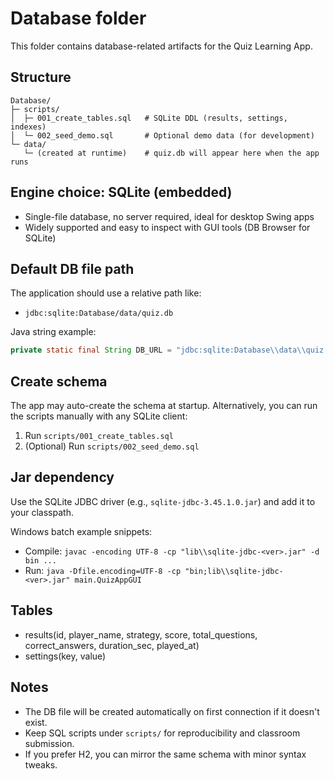 # Database folder

This folder contains database-related artifacts for the Quiz Learning App.

## Structure

```
Database/
├─ scripts/
│  ├─ 001_create_tables.sql   # SQLite DDL (results, settings, indexes)
│  └─ 002_seed_demo.sql       # Optional demo data (for development)
└─ data/
   └─ (created at runtime)    # quiz.db will appear here when the app runs
```

## Engine choice: SQLite (embedded)
- Single-file database, no server required, ideal for desktop Swing apps
- Widely supported and easy to inspect with GUI tools (DB Browser for SQLite)

## Default DB file path
The application should use a relative path like:
- `jdbc:sqlite:Database/data/quiz.db`

Java string example:
```java
private static final String DB_URL = "jdbc:sqlite:Database\\data\\quiz.db";
```

## Create schema
The app may auto-create the schema at startup. Alternatively, you can run the scripts manually with any SQLite client:
1) Run `scripts/001_create_tables.sql`
2) (Optional) Run `scripts/002_seed_demo.sql`

## Jar dependency
Use the SQLite JDBC driver (e.g., `sqlite-jdbc-3.45.1.0.jar`) and add it to your classpath.

Windows batch example snippets:
- Compile:
  `javac -encoding UTF-8 -cp "lib\\sqlite-jdbc-<ver>.jar" -d bin ...`
- Run:
  `java -Dfile.encoding=UTF-8 -cp "bin;lib\\sqlite-jdbc-<ver>.jar" main.QuizAppGUI`

## Tables
- results(id, player_name, strategy, score, total_questions, correct_answers, duration_sec, played_at)
- settings(key, value)

## Notes
- The DB file will be created automatically on first connection if it doesn't exist.
- Keep SQL scripts under `scripts/` for reproducibility and classroom submission.
- If you prefer H2, you can mirror the same schema with minor syntax tweaks.
